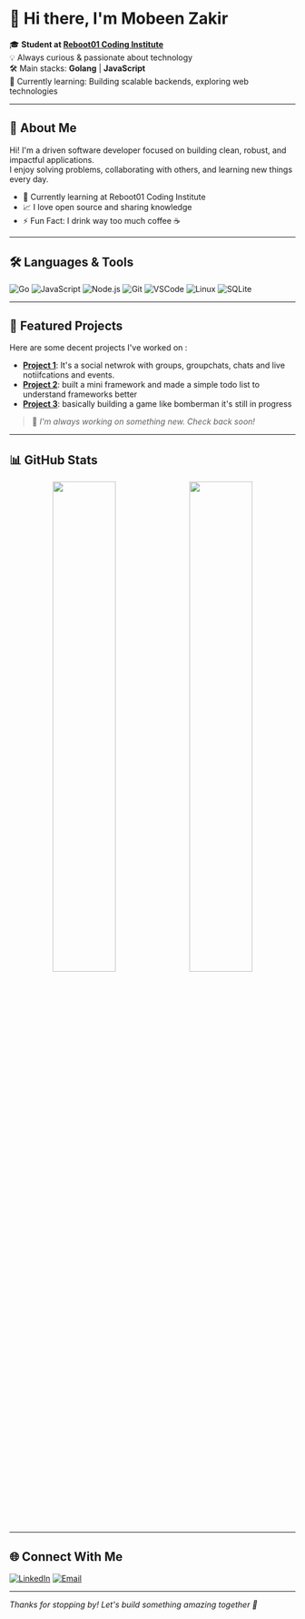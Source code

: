 # 👋 Hi there, I'm Mobeen Zakir

🎓 **Student at [Reboot01 Coding Institute](https://reboot01.com/)**  
💡 Always curious & passionate about technology  
🛠️ Main stacks: **Golang** | **JavaScript**  
🌱 Currently learning: Building scalable backends, exploring web technologies

---

## 🚀 About Me

Hi! I'm a driven software developer focused on building clean, robust, and impactful applications.  
I enjoy solving problems, collaborating with others, and learning new things every day.

- 🏫 Currently learning at Reboot01 Coding Institute
- 📈 I love open source and sharing knowledge
- ⚡ Fun Fact: I drink way too much coffee ☕

---

## 🛠️ Languages & Tools

![Go](https://img.shields.io/badge/-Go-00ADD8?style=for-the-badge&logo=go&logoColor=white)
![JavaScript](https://img.shields.io/badge/-JavaScript-F7DF1E?style=for-the-badge&logo=javascript&logoColor=black)
![Node.js](https://img.shields.io/badge/-Node.js-339933?style=for-the-badge&logo=nodedotjs&logoColor=white)
![Git](https://img.shields.io/badge/-Git-F05032?style=for-the-badge&logo=git&logoColor=white)
![VSCode](https://img.shields.io/badge/-VS%20Code-007ACC?style=for-the-badge&logo=visual-studio-code&logoColor=white)
![Linux](https://img.shields.io/badge/-Linux-FCC624?style=for-the-badge&logo=linux&logoColor=black)
![SQLite](https://img.shields.io/badge/-SQLite-003B57?style=for-the-badge&logo=sqlite&logoColor=white)

---

## 📌 Featured Projects

Here are some decent projects I've worked on :

- [**Project 1**](https://github.com/xZefferino/social-network): It's a social netwrok with groups, groupchats, chats and live notiifcations and events.
- [**Project 2**](https://github.com/xZefferino/mini-framework): built a mini framework and made a simple todo list to understand frameworks better
- [**Project 3**](https://github.com/xZefferino/bomberman-dom): basically building a game like bomberman it's still in progress

> 🚧 _I'm always working on something new. Check back soon!_

---

## 📊 GitHub Stats

<p align="center">
  <img src="https://github-readme-stats.vercel.app/api?username=xZefferino&show_icons=true&theme=radical" width="47%"/>
  <img src="https://github-readme-stats.vercel.app/api/top-langs/?username=xZefferino&layout=compact&theme=radical" width="47%"/>
</p>

---

## 🌐 Connect With Me

[![LinkedIn](https://img.shields.io/badge/-LinkedIn-0A66C2?style=for-the-badge&logo=linkedin&logoColor=white)](https://www.linkedin.com/in/mubeen-zakir-94a198216/)
[![Email](https://img.shields.io/badge/-Email-EA4335?style=for-the-badge&logo=gmail&logoColor=white)](mailto:mubeenzakir70@gmail.com)

---

_Thanks for stopping by! Let's build something amazing together 🚀_

